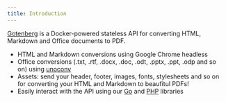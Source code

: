 ```yaml
---
title: Introduction
---
```


[Gotenberg](https://github.com/thecodingmachine/gotenberg/) is a Docker-powered stateless API for converting HTML, Markdown and Office documents to PDF.

* HTML and Markdown conversions using Google Chrome headless
* Office conversions (.txt, .rtf, .docx, .doc, .odt, .pptx, .ppt, .odp and so on) using [unoconv](https://github.com/dagwieers/unoconv)
* Assets: send your header, footer, images, fonts, stylesheets and so on for converting your HTML and Markdown to beaufitul PDFs!
* Easily interact with the API using our [Go](https://github.com/thecodingmachine/gotenberg-go-client) and [PHP](https://github.com/thecodingmachine/gotenberg-php-client) libraries
